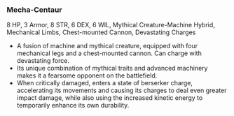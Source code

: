 ### Mecha-Centaur
8 HP, 3 Armor, 8 STR, 6 DEX, 6 WIL, Mythical Creature-Machine Hybrid, Mechanical Limbs, Chest-mounted Cannon, Devastating Charges

- A fusion of machine and mythical creature, equipped with four mechanical legs and a chest-mounted cannon. Can charge with devastating force.
- Its unique combination of mythical traits and advanced machinery makes it a fearsome opponent on the battlefield.
- When critically damaged, enters a state of berserker charge, accelerating its movements and causing its charges to deal even greater impact damage, while also using the increased kinetic energy to temporarily enhance its own durability.

